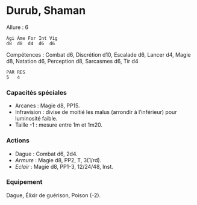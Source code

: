 # Durub, Shaman

Allure : 6

	Agi	Âme	For	Int	Vig
	d8	d8	d4	d6	d6

Compétences : Combat d6, Discrétion d10, Escalade d6, Lancer d4, Magie d8, Natation d6, Perception d8, Sarcasmes d6, Tir d4

	PAR	RES
	5	4

### Capacités spéciales
- Arcanes : Magie d8, PP15.
- Infravision : divise de moitié les malus (arrondir à l’inférieur) pour luminosité faible.
- Taille -1 : mesure entre 1m et 1m20.

### Actions
- Dague : Combat d6, 2d4.
- _Armure_ : Magie d8, PP2, T, 3(1/rd).
- _Eclair_ : Magie d8, PP1-3, 12/24/48, Inst.

### Equipement
Dague, Élixir de guérison, Poison (-2).

